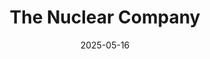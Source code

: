 ---  
layout: startup_page  
title: "The Nuclear Company"  
id: "thenuclearcompany.com"  
permalink: "/thenuclearcompanythenuclearcompany.com05162025/"  
website: "https://www.thenuclearcompany.com"  
funding_round: "Series A"  
funding_amount: "$51.3M"  
investors: "Eclipse, CIV, Goldcrest Capital, MCJ Collective, True Ventures, Wonder Ventures"  
about: "The Nuclear Company is focused on developing new nuclear reactors using existing designs, prioritizing sites with existing permits. Founded by serial entrepreneurs, the company aims to develop 6 gigawatts of power in its initial fleet, addressing the growing demand for electricity from data centers and other tech companies."  
markets: "Energy, Clean Energy, Electrical Distribution, Nuclear, CleanTech, Infrastructure, Climate Tech, Artificial Intelligence & Machine Learning"  
hq: "Lexington, Kentucky, United States"  
founded_year: "2023"  
linkedin: "https://www.linkedin.com/company/the-nuclear-company"  
twitter: "https://twitter.com/TheNuclearCo"  
instagram: ""  
facebook: "https://www.facebook.com/thenuclearco"  
crunchbase: "https://www.crunchbase.com/organization/the-nuclear-company"  
pitchbook: "https://pitchbook.com/profiles/company/615361-15"  

date_display: "16-May-2025"  
date: "2025-05-16"

# SEO Optimization  
meta_title: "The Nuclear Company - Series A Funding ($51.3M)"  
meta_description: "The Nuclear Company, The Nuclear Company is focused on developing new nuclear reactors using existing designs, prioritizing sites with existing permits. Founded by serial ..."  
meta_keywords: "The Nuclear Company, Energy, Clean Energy, Electrical Distribution, Nuclear, CleanTech, Infrastructure, Climate Tech, Artificial Intelligence & Machine Learning, Series A funding"  
canonical_url: "https://startup.projectstartups.com/thenuclearcompanythenuclearcompany.com05162025/"  
---